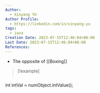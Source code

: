 ```yaml
---
Author:
  - Xinyang YU
Author Profile:
  - https://linkedin.com/in/xinyang-yu
tags:
  - java
Creation Date: 2023-07-15T12:46:04+08:00
Last Date: 2023-07-15T12:46:04+08:00
References:
---
```

- The opposite of [[Boxing]]

> [!example]
> ```java
int intVal = numObject.intValue();
> ```